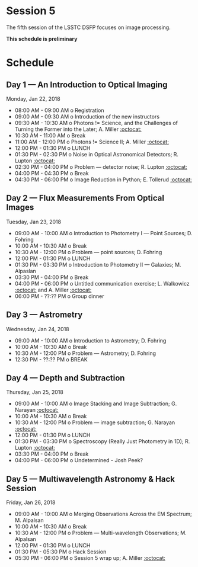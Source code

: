 # Session 5

The fifth session of the LSSTC DSFP focuses on image processing.

**This schedule is preliminary**

# Schedule

## Day 1 — An Introduction to Optical Imaging

Monday, Jan 22, 2018

 * 08:00 AM - 09:00 AM  o  Registration
 * 09:00 AM - 09:30 AM  o  Introduction of the new instructors
 * 09:30 AM - 10:30 AM  o  Photons != Science, and the Challenges of Turning the Former into the Later; A. Miller [:octocat:](https://github.com/adamamiller) 
 * 10:30 AM - 11:00 AM  o  Break
 * 11:00 AM - 12:00 PM  o  Photons != Science II; A. Miller [:octocat:](https://github.com/adamamiller)
 * 12:00 PM - 01:30 PM  o  LUNCH
 * 01:30 PM - 02:30 PM  o  Noise in Optical Astronomical Detectors; R. Lupton [:octocat:](https://github.com/RobertLuptonTheGood)
 * 02:30 PM - 04:00 PM  o  Problem — detector noise; R. Lupton [:octocat:](https://github.com/RobertLuptonTheGood) 
 * 04:00 PM - 04:30 PM  o  Break
 * 04:30 PM - 06:00 PM  o  Image Reduction in Python; E. Tollerud [:octocat:](https://github.com/eteq)

## Day 2 — Flux Measurements From Optical Images

Tuesday, Jan 23, 2018

 * 09:00 AM - 10:00 AM  o  Introduction to Photometry I — Point Sources; D. Fohring 
 * 10:00 AM - 10:30 AM  o  Break
 * 10:30 AM - 12:00 PM  o  Problem — point sources; D. Fohring 
 * 12:00 PM - 01:30 PM  o  LUNCH
 * 01:30 PM - 03:30 PM  o  Introduction to Photometry II — Galaxies; M. Alpaslan
 * 03:30 PM - 04:00 PM  o  Break
 * 04:00 PM - 06:00 PM  o  Untitled communication exercise; L. Walkowicz [:octocat:](https://github.com/lmwalkowicz) and A. Miller [:octocat:](https://github.com/adamamiller)
 * 06:00 PM - ??:?? PM  o  Group dinner

## Day 3 — Astrometry 

Wednesday, Jan 24, 2018

 * 09:00 AM - 10:00 AM  o  Introduction to Astrometry; D. Fohring
 * 10:00 AM - 10:30 AM  o  Break
 * 10:30 AM - 12:00 PM  o  Problem — Astrometry; D. Fohring
 * 12:30 PM - ??:?? PM  o  BREAK
  
## Day 4 — Depth and Subtraction

Thursday, Jan 25, 2018

 * 09:00 AM - 10:00 AM  o  Image Stacking and Image Subtraction; G. Narayan [:octocat:](https://github.com/gnarayan)
 * 10:00 AM - 10:30 AM  o  Break
 * 10:30 AM - 12:00 PM  o  Problem — image subtraction; G. Narayan [:octocat:](https://github.com/gnarayan)
 * 12:00 PM - 01:30 PM  o  LUNCH
 * 01:30 PM - 03:30 PM  o  Spectroscopy (Really Just Photometry in 1D); R. Lupton [:octocat:](https://github.com/RobertLuptonTheGood)
 * 03:30 PM - 04:00 PM  o  Break
 * 04:00 PM - 06:00 PM  o  Undetermined - Josh Peek?

## Day 5 — Multiwavelength Astronomy & Hack Session 

Friday, Jan 26, 2018

 * 09:00 AM - 10:00 AM  o  Merging Observations Across the EM Spectrum; M. Alpalsan 
 * 10:00 AM - 10:30 AM  o  Break
 * 10:30 AM - 12:00 PM  o  Problem — Multi-wavelength Observations; M. Alpalsan 
 * 12:00 PM - 01:30 PM  o  LUNCH
 * 01:30 PM - 05:30 PM  o  Hack Session
 * 05:30 PM - 06:00 PM  o  Session 5 wrap up; A. Miller [:octocat:](https://github.com/adamamiller)
